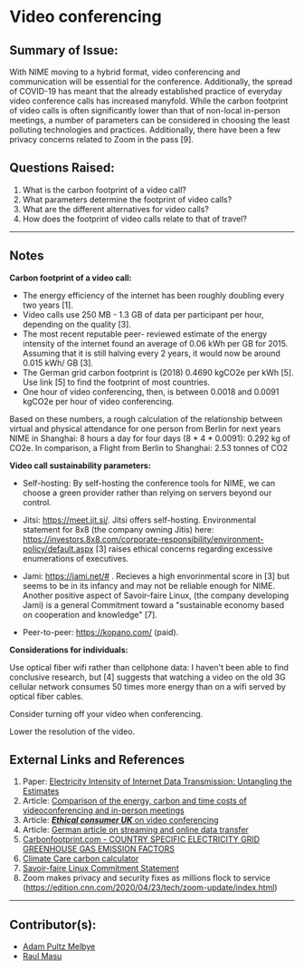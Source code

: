 <!-- Copy this template to add a new topic. Replace text in {brackets} with your content. -->
<!-- Template created for NIME environment entries by Johnny Sullivan -->

# Video conferencing

## Summary of Issue: 

With NIME moving to a hybrid format, video conferencing and communication will be essential for the conference. Additionally, the spread of COVID-19 has meant that the already established practice of everyday video conference calls has increased manyfold. While the carbon footprint of video calls is often significantly lower than that of non-local in-person meetings, a number of parameters can be considered in choosing the least polluting technologies and practices. Additionally, there have been a few privacy concerns related to Zoom in the pass [9].

## Questions Raised:

1. What is the carbon footprint of a video call? 
2. What parameters determine the footprint of video calls?
3. What are the different alternatives for video calls?
4. How does the footprint of video calls relate to that of travel? 

<!-- ## Information and recommendations (TL;DR) -->

<!-- {a short summary (with list, links, or whatever best format) of information collected on the topic, and recommendations for addressing it.} -->

-----

## Notes

**Carbon footprint of a video call:**

- The energy efficiency of the internet has been roughly doubling every two years [1].
- Video calls use 250 MB - 1.3 GB of data per participant per hour, depending on the quality [3].
- The most recent reputable peer- reviewed estimate of the energy intensity of the internet found an average of 0.06 kWh per GB for 2015. Assuming that it is still halving every 2 years, it would now be around 0.015 kWh/ GB [3].
- The German grid carbon footprint is (2018) 0.4690 kgCO2e per kWh [5]. Use link [5] to find the footprint of most countries.
- One hour of video conferencing, then, is between 0.0018 and 0.0091 kgCO2e per hour of video conferencing. 

Based on these numbers, a rough calculation of the relationship between virtual and physical attendance for one person from Berlin for next years NIME in Shanghai:
8 hours a day for four days (8 * 4 * 0.0091): 0.292 kg of CO2e. In comparison, a Flight from Berlin to Shanghai: 2.53 tonnes of CO2 

**Video call sustainability parameters:**

- Self-hosting: By self-hosting the conference tools for NIME, we can choose a green provider rather than relying on servers beyond our control.

- Jitsi: https://meet.jit.si/. Jitsi offers self-hosting. Environmental statement for 8x8 (the company owning Jitis) here: https://investors.8x8.com/corporate-responsibility/environment-policy/default.aspx
[3] raises ethical concerns regarding excessive enumerations of executives.
- Jami: https://jami.net/# . Recieves a high envorinmental score in [3] but seems to be in its infancy and may not be reliable enough for NIME. Another positive aspect of Savoir-faire Linux, (the company developing Jami) is a general Commitment toward a "sustainable economy based on cooperation and knowledge" [7].
- Peer-to-peer: https://kopano.com/ (paid).

**Considerations for individuals:**

Use optical fiber wifi rather than cellphone data: I haven't been able to find conclusive research, but [4] suggests that watching a video on the old 3G cellular network consumes 50 times more energy than on a wifi served by optical fiber cables.

Consider turning off your video when conferencing.

Lower the resolution of the video.


## External Links and References

1. Paper: [Electricity Intensity of Internet Data Transmission: Untangling the Estimates](https://onlinelibrary.wiley.com/doi/full/10.1111/jiec.12630)
2. Article: [Comparison of the energy, carbon and time costs of videoconferencing and in-person meetings](https://www.researchgate.net/publication/260438994_Comparison_of_the_energy_carbon_and_time_costs_of_videoconferencing_and_in-person_meetings)
3. Article: [***Ethical consumer UK*** on video conferencing](https://www.ethicalconsumer.org/technology/shopping-guide/video-conferencing?fbclid=IwAR1cfsoJGGcgypD0mktU6q-eNeDbcNR8P8c2cazyYxK5MKhjJpn22AP65lM)
4. Article: [German article on streaming and online data transfer](https://www.deutschlandfunk.de/streaming-und-datenuebertragung-fuer-videokonferenzen-und.697.de.html?dram%3Aarticle_id=483915&fbclid=IwAR3U8XX_dXAGY4g3Di8ncqSctSkiYMtkNZ4oauWV4J1uIrnJ-c-lGSFa0WA)
5. [Carbonfootprint.com - COUNTRY SPECIFIC ELECTRICITY GRID GREENHOUSE GAS EMISSION FACTORS](https://www.carbonfootprint.com/docs/2019_06_emissions_factors_sources_for_2019_electricity.pdf)
6. [Climate Care carbon calculator](https://climatecare.org/calculator/)
7. [Savoir-faire Linux Commitment Statement](https://savoirfairelinux.com/en/commitments)
8. Zoom makes privacy and security fixes as millions flock to service (https://edition.cnn.com/2020/04/23/tech/zoom-update/index.html)


----

## Contributor(s): 

- [Adam Pultz Melbye](mailto:mail@adampultz.com)
- [Raul Masu](mailto:raul@raulmasu.org)

